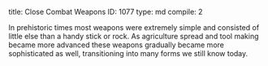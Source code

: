 title:          Close Combat Weapons
ID:             1077
type:           md
compile:        2



In prehistoric times most weapons were extremely simple and consisted of little else than a handy stick or rock. As agriculture spread and tool making became more advanced these weapons gradually became more sophisticated as well, transitioning into many forms we still know today.